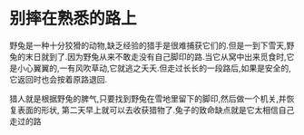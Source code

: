 # 别摔在熟悉的路上

野兔是一种十分狡猾的动物,缺乏经验的猎手是很难捕获它们的.但是一到下雪天,野兔的末日就到了.因为野兔从来不敢走没有自己脚印的路.当它从窝中出来觅食时,它是小心翼翼的,一有风吹草动,它就逃之夭夭.但走过长长的一段路后,如果是安全的,它返回时也会按着原路退回. 

 猎人就是根据野兔的脾气,只要找到野兔在雪地里留下的脚印,然后做一个机关,并恢复表面的形状, 
第二天早上就可以去收获猎物了.兔子的致命缺点就是它太相信自己走过的路
  